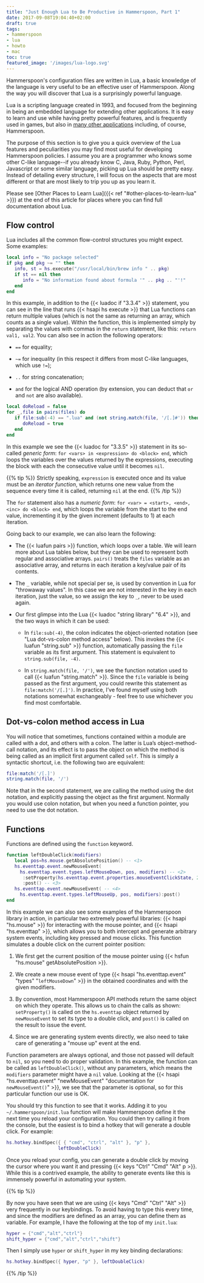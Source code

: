 ```yaml
---
title: "Just Enough Lua to Be Productive in Hammerspoon, Part 1"
date: 2017-09-08T19:04:40+02:00
draft: true
tags:
- hammerspoon
- lua
- howto
- mac
toc: true
featured_image: '/images/lua-logo.svg'
---
```


Hammerspoon's configuration files are written in Lua, a basic
knowledge of the language is very useful to be an effective user of
Hammerspoon. Along the way you will discover that Lua is a
surprisingly powerful language.

<!--more-->

Lua is a scripting language created in 1993, and focused from the
beginning in being an embedded language for extending other
applications. It is easy to learn and use while having pretty powerful
features, and is frequently used in games, but also in [many other
applications](https://en.wikipedia.org/wiki/List_of_applications_using_Lua)
including, of course, Hammerspoon.

The purpose of this section is to give you a quick overview of the Lua
features and peculiarities you may find most useful for developing
Hammerspoon policies. I assume you are a programmer who knows some
other C-like language--if you already know C, Java, Ruby, Python,
Perl, Javascript or some similar language, picking up Lua should be
pretty easy. Instead of detailing every structure, I will focus on the
aspects that are most different or that are most likely to trip you up
as you learn it.

Please see [Other Places to Learn Lua]({{< ref
"#other-places-to-learn-lua" >}}) at the end of this article for
places where you can find full documentation about Lua.

Flow control
------------

Lua includes all the common flow-control structures you might
expect. Some examples:

``` lua
local info = "No package selected"
if pkg and pkg ~= "" then
   info, st = hs.execute("/usr/local/bin/brew info " .. pkg)
   if st == nil then
      info = "No information found about formula '" .. pkg .. "'!"
   end
end
```

In this example, in addition to the {{< luadoc if "3.3.4" >}}
statement, you can see in the line that runs {{< hsapi hs execute >}}
that Lua functions can return multiple values (which is not the same
as returning an array, which counts as a single value). Within the
function, this is implemented simply by separating the values with
commas in the `return` statement, like this: `return val1, val2`. You
can also see in action the following operators:

-   `==` for equality;

-   `~=` for inequality (in this respect it differs from most C-like languages, which use `!=`);

-   `..` for string concatenation;

-   `and` for the logical AND operation (by extension, you can deduct that `or` and `not` are also available).

``` lua
local doReload = false
for _,file in pairs(files) do
   if file:sub(-4) == ".lua" and (not string.match(file, '/[.]#')) then
      doReload = true
   end
end
```

In this example we see the {{< luadoc for "3.3.5" >}} statement in its
so-called *generic form*: `for <vars> in <expression> do <block> end`,
which loops the variables over the values returned by the expressions,
executing the block with each the consecutive value until it becomes
`nil`.

{{% tip %}}
Strictly speaking, `expression` is executed once and its value must be
an *iterator function*, which returns one new value from the sequence
every time it is called, returning `nil` at the end.
{{% /tip %}}

The `for` statement also has a *numeric form*: `for <var> = <start>,
<end>, <inc> do <block> end`, which loops the variable from the start
to the end value, incrementing it by the given increment (defaults to 1)
at each iteration.

Going back to our example, we can also learn the following:

- The {{< luafun pairs >}} function, which loops over a table. We will
  learn more about Lua tables below, but they can be used to represent
  both regular and associative arrays. `pairs()` treats the `files`
  variable as an associative array, and returns in each iteration a
  key/value pair of its contents.

- The `_` variable, while not special per se, is used by convention in
  Lua for "throwaway values". In this case we are not interested in
  the key in each iteration, just the value, so we assign the key to
  `_`, never to be used again.

-  Our first glimpse into the Lua {{< luadoc "string library" "6.4" >}},
   and the two ways in which it can be used:

    - In `file:sub(-4)`, the colon indicates the object-oriented
      notation (see "Lua dot-vs-colon method access" below). This
      invokes the {{< luafun "string.sub" >}} function, automatically
      passing the `file` variable as its first argument. This
      statement is equivalent to `string.sub(file, -4)`.

    - In `string.match(file, '/')`, we see the function notation used
      to call {{< luafun "string.match" >}}. Since the `file` variable
      is being passed as the first argument, you could rewrite this
      statement as `file:match('/[.]')`. In practice, I’ve found
      myself using both notations somewhat exchangeably - feel free to
      use whichever you find most comfortable.

Dot-vs-colon method access in Lua
---------------------------------

You will notice that sometimes, functions contained within a module
are called with a dot, and others with a colon. The latter is Lua’s
object-method-call notation, and its effect is to pass the object on
which the method is being called as an implicit first argument called
`self`. This is simply a syntactic shortcut, i.e. the following two
are equivalent:

``` lua
file:match('/[.]')
string.match(file, '/')
```

Note that in the second statement, we are calling the method using the
dot notation, and explicitly passing the object as the first
argument. Normally you would use colon notation, but when you need a
function pointer, you need to use the dot notation.

Functions
---------

Functions are defined using the `function` keyword.

``` lua
function leftDoubleClick(modifiers)
   local pos=hs.mouse.getAbsolutePosition() -- <1>
   hs.eventtap.event.newMouseEvent(
     hs.eventtap.event.types.leftMouseDown, pos, modifiers) -- <2>
      :setProperty(hs.eventtap.event.properties.mouseEventClickState, 2)
      :post() -- <3>
   hs.eventtap.event.newMouseEvent( -- <4>
     hs.eventtap.event.types.leftMouseUp, pos, modifiers):post() 
end
```

In this example we can also see some examples of the Hammerspoon
library in action, in particular two extremely powerful libraries: {{<
hsapi "hs.mouse" >}} for interacting with the mouse pointer, and {{<
hsapi "hs.eventtap" >}}, which allows you to both intercept and
generate arbitrary system events, including key pressed and mouse
clicks. This function simulates a double click on the current pointer
position:

1. We first get the current position of the mouse pointer using {{<
   hsfun "hs.mouse" getAbsolutePosition >}}.

2. We create a new mouse event of type {{< hsapi "hs.eventtap.event"
   "types" "`leftMouseDown`" >}} in the obtained coordinates and with
   the given modifiers.

3. By convention, most Hammerspoon API methods return the same object
   on which they operate. This allows us to chain the calls as shown:
   `setProperty()` is called on the `hs.eventtap` object returned by
   `newMouseEvent` to set its type to a double click, and `post()` is
   called on the result to issue the event.

4. Since we are generating system events directly, we also need to take
   care of generating a "mouse up" event at the end.

Function parameters are always optional, and those not passed will
default to `nil`, so you need to do proper validation. In this
example, the function can be called as `leftDoubleClick()`, without
any parameters, which means the `modifiers` parameter might have a
`nil` value. Looking at the
{{< hsapi "hs.eventtap.event" "newMouseEvent" "documentation for `newMouseEvent()`" >}},
we see that the parameter is optional, so for this particular function
our use is OK.

You should try this function to see that it works. Adding it to you
`~/.hammerspoon/init.lua` function will make Hammerspoon define it the
next time you reload your configuration. You could then try calling it
from the console, but the easiest is to bind a hotkey that will
generate a double click. For example:

``` lua
hs.hotkey.bindSpec({ { "cmd", "ctrl", "alt" }, "p" },
                   leftDoubleClick)
```

Once you reload your config, you can generate a double click by moving
the cursor where you want it and pressing {{< keys "Ctrl" "Cmd" "Alt"
p >}}. While this is a contrived example, the ability to generate
events like this is immensely powerful in automating your system.

{{% tip %}} 

By now you have seen that we are using {{< keys "Cmd" "Ctrl" "Alt" >}} very
frequently in our keybindings. To avoid having to type this every
time, and since the modifiers are defined as an array, you can define
them as variable. For example, I have the following at the top of my
`init.lua`:

``` lua
hyper = {"cmd","alt","ctrl"}
shift_hyper = {"cmd","alt","ctrl","shift"}
```

Then I simply use `hyper` or `shift_hyper` in my key binding declarations:

``` lua
hs.hotkey.bindSpec({ hyper, "p" }, leftDoubleClick)
```

{{% /tip %}}

